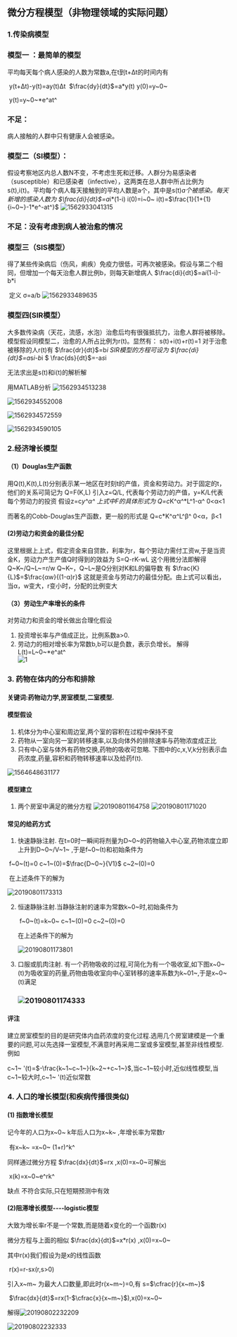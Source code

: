 ## 微分方程模型（非物理领域的实际问题）

### 1.传染病模型
   ### 模型一 ：最简单的模型 
   平均每天每个病人感染的人数为常数a,在t到t+Δt的时间内有      

​                                                           y(t+Δt)-y(t)=ay(t)Δt
​                                                             $\frac{dy}{dt}$=a*y(t)     y(0)=y~0~

​                                                               y(t)=y~0~*e^at^



   ### 不足：
   病人接触的人群中只有健康人会被感染。
   ### 模型二（SI模型）：
   假设考察地区内总人数N不变，不考虑生死和迁移。人群分为易感染者（susceptible）和已感染者（infective），这两类在总人群中所占比例为s(t),i(t)。平均每个病人每天接触到的平均人数是a个，其中是s(t)*a个被感染。每天新增的感染人数为
                                               $\frac{di}{dt}$=a*i*(1-i)           i(0)=i~0~
              i(t)=$\frac{1}{1+{1}{i~0~}-1*e^-at^}$
              ![1562933041315](./1562933041315.png)

   ### 不足：没有考虑到病人被治愈的情况
   ### 模型三（SIS模型）
   得了某些传染病后（伤风，痢疾）免疫力很低，可再次被感染。假设与第二个相同，但增加一个每天治愈人群比例b，则每天新增病人
                                               $\frac{di}{dt}$=a*i*(1-i)-b*i

​                                                    定义 σ=a/b                                       ![1562933489635](.\1562933489635.png)

### 模型四(SIR模型） 
  大多数传染病（天花，流感，水泡）治愈后均有很强抵抗力，治愈人群将被移除。模型假设同模型二，治愈的人所占比例为r(t)。显然有：
                                                                     s(t)+i(t)+r(t)=1
  对于治愈被移除的人r(t)有
                                                                             $\frac{dr}{dt}$=b*i
  SIR模型的方程可设为
                                                                         $\frac{di}{dt}$=a*s*i-b*i
                                                                         $                                                   \frac{ds}{dt}$=-a*s*i

  无法求出是s(t)和i(t)的解析解

用MATLAB分析
![1562934513238](.\1562934513238.png)

![1562934552008](.\1562934552008.png)

![1562934572559](.\1562934572559.png)

![1562934590105](.\1562934590105.png)

### 2.经济增长模型
#### （1）Douglas生产函数
  用Q(t),K(t),L(t)分别表示某一地区在时刻t的产值，资金和劳动力。对于固定的t，他们的关系可简记为
                 Q=F(K,L)
  引入z=Q/L, 代表每个劳动力的产值，y=K/L代表每个劳动力的投资
  假设z=c*y^α^
  上式中F的具体形式为
               Q=c*K^α^*L^1-α^     0<α<1

  而著名的Cobb-Douglas生产函数，更一般的形式是
               Q=c*K^α^L^β^  0<α，β<1
#### (2)劳动力和资金的最佳分配
  这里根据上上式，假定资金来自贷款，利率为r，每个劳动力需付工资w,于是当资金K，劳动力产生产值Q时得到的效益为
             S=Q-rK-wL
  这个用微分法即解得
           Q~K~/Q~L~=r/w    Q~K~，Q~L~是Q分别对K和L的偏导数
  有 
                      $\frac{K}{L}$=$\frac{αw}{(1-α)r}$
  这就是资金与劳动力的最佳分配。由上式可以看出，当α，w变大，r变小时，分配的比例变大
#### （3）劳动生产率增长的条件
对劳动力和资金的增长做出合理化假设
1. 投资增长率与产值成正比，比例系数a>0.
2. 劳动力的相对增长率为常数b,b可以是负数，表示负增长。
                                                         解得L(t)=L~0~*e^at^      
 ![1](.\1.png)
 ### 3. 药物在体内的分布和排除
 ####  关键词:药物动力学,房室模型,二室模型.
 #### 模型假设
   1. 机体分为中心室和周边室,两个室的容积在过程中保持不变
   2. 药物从一室向另一室的转移速率,以及向体外的排除速率与药物浓度成正比
   3. 只有中心室与体外有药物交换,药物的吸收可忽略.
下图中的c,x,V,k分别表示血药浓度,药量,容积和药物转移速率以及给药f(t).

![1564648631177](.\1564648631177.png)
#### 模型建立
   1. 两个房室中满足的微分方程
![20190801164758](.\20190801164758.png)
![20190801171020](.\20190801171020.png)

#### 常见的给药方式

1. 快速静脉注射. 在t=0时一瞬间将剂量为D~0~的药物输入中心室,药物浓度立即上升到D~0~/V~1~ ,于是f~0~(t)和初始条件为

​                                              f~0~(t)=0     c~1~(0)=$\frac{D~0~}{V1}$    c~2~(0)=0

​           在上述条件下的解为

![20190801173313](.\20190801173313.png)

2. 恒速静脉注射.当静脉注射的速率为常数k~0~时,初始条件为

   ​                             f~0~(t)=k~0~    c~1~(0)=0    c~2~(0)=0

   在上述条件下的解为

   ![20190801173801](.\20190801173801.png)

3. 口服或肌肉注射. 有一个药物吸收的过程,可简化为有一个吸收室,如下图x~0~(t)为吸收室的药量,药物由吸收室向中心室转移的速率系数为k~01~,于是x~0~(t)满足

   ### ![20190801174333](.\20190801174333.png)

#### 评注
建立房室模型的目的是研究体内血药浓度的变化过程.选用几个房室建模是一个重要的问题,可以先选择一室模型,不满意时再采用二室或多室模型,甚至非线性模型.例如

 c~1~ '(t)=$-\frac{k~1~c~1~}{k~2~+c~1~}$,当c~1~较小时,近似线性模型,当c~1~较大时,c~1~ '(t)近似常数

### 4. 人口的增长模型(和疾病传播很类似)

#### (1) 指数增长模型

记今年的人口为x~0~ k年后人口为x~k~ ,年增长率为常数r

​                                            有x~k~ =x~0~ (1+r)^k^ 

同样通过微分方程      $\frac{dx}{dt}$=rx ,x(0)=x~0~可解出

​                                             x(k)=x~0~e^rk^

缺点 不符合实际,只在短期预测中有效

#### (2)阻滞增长模型----logistic模型

大致为增长率r不是一个常数,而是随着x变化的一个函数r(x)

微分方程与上面的相似   $\frac{dx}{dt}$=x*r(x) ,x(0)=x~0~

其中r(x)我们假设为是x的线性函数 

​                                              r(x)=r-sx(r,s>0)

引入x~m~ 为最大人口数量,即此时r(x~m~)=0,有    s=$\cfrac{r}{x~m~}$

​                                    $\frac{dx}{dt}$=rx(1-$\cfrac{x}{x~m~}$),x(0)=x~0~

解得![20190802232209](.\20190802232209.png)

![20190802232333](.\20190802232333.png)